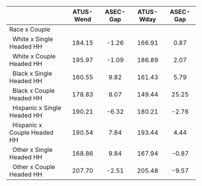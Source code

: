 
|                      |    ATUS-Wend |     ASEC-Gap |    ATUS-Wday |     ASEC-Gap |
| -------------------- | :----------: | :----------: | :----------: | :----------: |
| Race x Couple        |              |              |              |              |
| &nbsp;&nbsp;White x Single Headed HH |       184.15 |        -1.26 |       166.91 |         0.87 |
| &nbsp;&nbsp;White x Couple Headed HH |       195.97 |        -1.09 |       186.89 |         2.07 |
| &nbsp;&nbsp;Black x Single Headed HH |       160.55 |         9.82 |       161.43 |         5.79 |
| &nbsp;&nbsp;Black x Couple Headed HH |       178.83 |         8.07 |       149.44 |        25.25 |
| &nbsp;&nbsp;Hispanic x Single Headed HH |       190.21 |        -6.32 |       180.21 |        -2.76 |
| &nbsp;&nbsp;Hispanic x Couple Headed HH |       190.54 |         7.84 |       193.44 |         4.44 |
| &nbsp;&nbsp;Other x Single Headed HH |       168.86 |         9.84 |       167.94 |        -0.87 |
| &nbsp;&nbsp;Other x Couple Headed HH |       207.70 |        -2.51 |       205.48 |        -9.57 |


